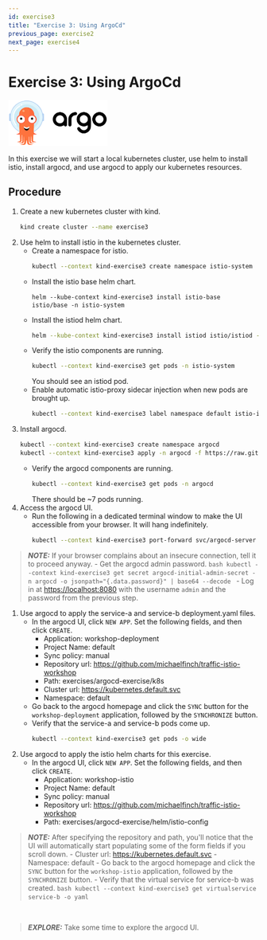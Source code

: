 ```yaml
---
id: exercise3
title: "Exercise 3: Using ArgoCd"
previous_page: exercise2
next_page: exercise4
---
```

<link rel="stylesheet" href="assets/css/styles.css">

# Exercise 3: Using ArgoCd

<img src="assets/images/argocd_logo.png" alt="argocd logo" width="200"/>
<br />

In this exercise we will start a local kubernetes cluster, use helm to install istio, install argocd, and use argocd to apply our kubernetes resources.

## Procedure

1. Create a new kubernetes cluster with kind.
   ```bash
   kind create cluster --name exercise3
   ```
1. Use helm to install istio in the kubernetes cluster.
     - Create a namespace for istio.
       ```bash
       kubectl --context kind-exercise3 create namespace istio-system
       ```
     - Install the istio base helm chart.
       ```
       helm --kube-context kind-exercise3 install istio-base istio/base -n istio-system
       ```
     - Install the istiod helm chart.
       ```bash
       helm --kube-context kind-exercise3 install istiod istio/istiod -n istio-system --wait
       ```
     - Verify the istio components are running.
       ```bash
       kubectl --context kind-exercise3 get pods -n istio-system
       ```
       You should see an istiod pod.
     - Enable automatic istio-proxy sidecar injection when new pods are brought up.
       ```bash
       kubectl --context kind-exercise3 label namespace default istio-injection=enabled
       ```
1. Install argocd.
   ```bash
   kubectl --context kind-exercise3 create namespace argocd
   kubectl --context kind-exercise3 apply -n argocd -f https://raw.githubusercontent.com/argoproj/argo-cd/stable/manifests/install.yaml
   ```
     - Verify the argocd components are running.
       ```bash
       kubectl --context kind-exercise3 get pods -n argocd
       ```
       There should be ~7 pods running.
1. Access the argocd UI.
     - Run the following in a dedicated terminal window to make the UI accessible from your browser. It will hang indefinitely.
       ```bash
       kubectl --context kind-exercise3 port-forward svc/argocd-server -n argocd 8080:443
       ```
> **_NOTE:_** If your browser complains about an insecure connection, tell it to proceed anyway.
     - Get the argocd admin password.
       ```bash
       kubectl --context kind-exercise3 get secret argocd-initial-admin-secret -n argocd -o jsonpath="{.data.password}" | base64 --decode
       ```
     - Log in at [https://localhost:8080](https://localhost:8080) with the username `admin` and the password from the previous step.
1. Use argocd to apply the service-a and service-b deployment.yaml files.
     - In the argocd UI, click `NEW APP`. Set the following fields, and then click `CREATE`.
         - Application: workshop-deployment
         - Project Name: default
         - Sync policy: manual
         - Repository url: https://github.com/michaelfinch/traffic-istio-workshop
         - Path: exercises/argocd-exercise/k8s
         - Cluster url: https://kubernetes.default.svc
         - Namespace: default
     - Go back to the argocd homepage and click the `SYNC` button for the `workshop-deployment` application, followed by the `SYNCHRONIZE` button.
     - Verify that the service-a and service-b pods come up.
       ```bash
       kubectl --context kind-exercise3 get pods -o wide
       ```
1. Use argocd to apply the istio helm charts for this exercise.
     - In the argocd UI, click `NEW APP`. Set the following fields, and then click `CREATE`.
         - Application: workshop-istio
         - Project Name: default
         - Sync policy: manual
         - Repository url: https://github.com/michaelfinch/traffic-istio-workshop
         - Path: exercises/argocd-exercise/helm/istio-config
> **_NOTE:_**  After specifying the repository and path, you'll notice that the UI will automatically start populating some of the form fields if you scroll down.
         - Cluster url: https://kubernetes.default.svc
         - Namespace: default
     - Go back to the argocd homepage and click the `SYNC` button for the `workshop-istio` application, followed by the `SYNCHRONIZE` button.
     - Verify that the virtual service for service-b was created.
       ```bash
       kubectl --context kind-exercise3 get virtualservice service-b -o yaml
       ```

<br />

> **_EXPLORE:_** Take some time to explore the argocd UI.

<br />
